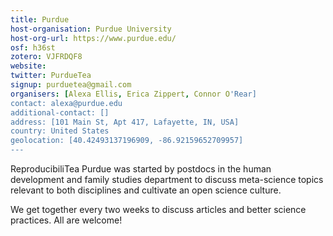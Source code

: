 ```yaml
---
title: Purdue
host-organisation: Purdue University
host-org-url: https://www.purdue.edu/
osf: h36st
zotero: VJFRDQF8
website: 
twitter: PurdueTea
signup: purduetea@gmail.com
organisers: [Alexa Ellis, Erica Zippert, Connor O'Rear]
contact: alexa@purdue.edu
additional-contact: []
address: [101 Main St, Apt 417, Lafayette, IN, USA]
country: United States
geolocation: [40.42493137196909, -86.92159652709957]
---
```


ReproducibiliTea Purdue was started by postdocs in the human development and family studies department to discuss meta-science topics relevant to both disciplines and cultivate an open science culture.

We get together every two weeks to discuss articles and better science practices. All are welcome!
